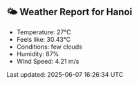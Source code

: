 <!-- WEATHER-START -->
## 🌤 Weather Report for Hanoi

- Temperature: 27°C
- Feels like: 30.43°C
- Conditions: few clouds
- Humidity: 87%
- Wind Speed: 4.21 m/s

Last updated: 2025-06-07 16:26:34 UTC
<!-- WEATHER-END -->
